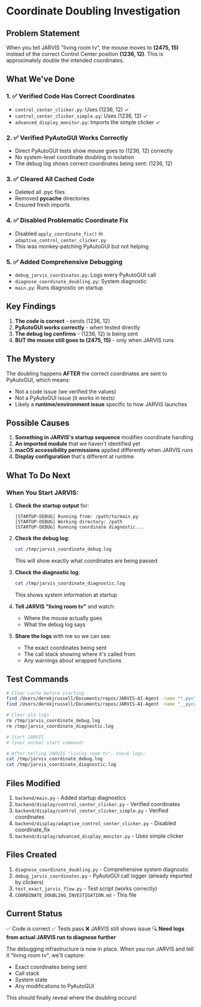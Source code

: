 # Coordinate Doubling Investigation

## Problem Statement
When you tell JARVIS "living room tv", the mouse moves to **(2475, 15)** instead of the correct Control Center position **(1236, 12)**. This is approximately double the intended coordinates.

## What We've Done

### 1. ✅ Verified Code Has Correct Coordinates
- `control_center_clicker.py`: Uses (1236, 12) ✓
- `control_center_clicker_simple.py`: Uses (1236, 12) ✓
- `advanced_display_monitor.py`: Imports the simple clicker ✓

### 2. ✅ Verified PyAutoGUI Works Correctly
- Direct PyAutoGUI tests show mouse goes to (1236, 12) correctly
- No system-level coordinate doubling in isolation
- The debug log shows correct coordinates being sent: (1236, 12)

### 3. ✅ Cleared All Cached Code
- Deleted all .pyc files
- Removed __pycache__ directories
- Ensured fresh imports

### 4. ✅ Disabled Problematic Coordinate Fix
- Disabled `apply_coordinate_fix()` in `adaptive_control_center_clicker.py`
- This was monkey-patching PyAutoGUI but not helping

### 5. ✅ Added Comprehensive Debugging
- `debug_jarvis_coordinates.py`: Logs every PyAutoGUI call
- `diagnose_coordinate_doubling.py`: System diagnostic
- `main.py`: Runs diagnostic on startup

## Key Findings

1. **The code is correct** - sends (1236, 12)
2. **PyAutoGUI works correctly** - when tested directly
3. **The debug log confirms** - (1236, 12) is being sent
4. **BUT the mouse still goes to (2475, 15)** - only when JARVIS runs

## The Mystery

The doubling happens **AFTER** the correct coordinates are sent to PyAutoGUI, which means:
- Not a code issue (we verified the values)
- Not a PyAutoGUI issue (it works in tests)
- Likely a **runtime/environment issue** specific to how JARVIS launches

## Possible Causes

1. **Something in JARVIS's startup sequence** modifies coordinate handling
2. **An imported module** that we haven't identified yet
3. **macOS accessibility permissions** applied differently when JARVIS runs
4. **Display configuration** that's different at runtime

## What To Do Next

### When You Start JARVIS:

1. **Check the startup output** for:
   ```
   [STARTUP-DEBUG] Running from: /path/to/main.py
   [STARTUP-DEBUG] Working directory: /path
   [STARTUP-DEBUG] Running coordinate diagnostic...
   ```

2. **Check the debug log**:
   ```bash
   cat /tmp/jarvis_coordinate_debug.log
   ```
   This will show exactly what coordinates are being passed

3. **Check the diagnostic log**:
   ```bash
   cat /tmp/jarvis_coordinate_diagnostic.log
   ```
   This shows system information at startup

4. **Tell JARVIS "living room tv"** and watch:
   - Where the mouse actually goes
   - What the debug log says

5. **Share the logs** with me so we can see:
   - The exact coordinates being sent
   - The call stack showing where it's called from
   - Any warnings about wrapped functions

## Test Commands

```bash
# Clear cache before starting
find /Users/derekjrussell/Documents/repos/JARVIS-AI-Agent -name "*.pyc" -delete
find /Users/derekjrussell/Documents/repos/JARVIS-AI-Agent -name "__pycache__" -type d -exec rm -rf {} + 2>/dev/null

# Clear old logs
rm /tmp/jarvis_coordinate_debug.log
rm /tmp/jarvis_coordinate_diagnostic.log

# Start JARVIS
# (your normal start command)

# After telling JARVIS "living room tv", check logs:
cat /tmp/jarvis_coordinate_debug.log
cat /tmp/jarvis_coordinate_diagnostic.log
```

## Files Modified

1. `backend/main.py` - Added startup diagnostics
2. `backend/display/control_center_clicker.py` - Verified coordinates
3. `backend/display/control_center_clicker_simple.py` - Verified coordinates
4. `backend/display/adaptive_control_center_clicker.py` - Disabled coordinate_fix
5. `backend/display/advanced_display_monitor.py` - Uses simple clicker

## Files Created

1. `diagnose_coordinate_doubling.py` - Comprehensive system diagnostic
2. `debug_jarvis_coordinates.py` - PyAutoGUI call logger (already imported by clickers)
3. `test_exact_jarvis_flow.py` - Test script (works correctly)
4. `COORDINATE_DOUBLING_INVESTIGATION.md` - This file

## Current Status

✅ Code is correct
✅ Tests pass
❌ JARVIS still shows issue
🔍 **Need logs from actual JARVIS run to diagnose further**

The debugging infrastructure is now in place. When you run JARVIS and tell it "living room tv", we'll capture:
- Exact coordinates being sent
- Call stack
- System state
- Any modifications to PyAutoGUI

This should finally reveal where the doubling occurs!